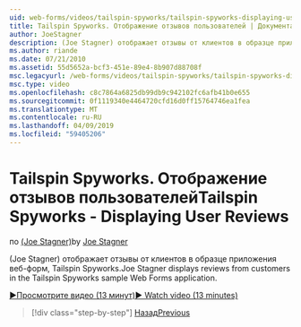 ```yaml
---
uid: web-forms/videos/tailspin-spyworks/tailspin-spyworks-displaying-user-reviews
title: Tailspin Spyworks. Отображение отзывов пользователей | Документация Майкрософт
author: JoeStagner
description: (Joe Stagner) отображает отзывы от клиентов в образце приложения веб-форм, Tailspin Spyworks.
ms.author: riande
ms.date: 07/21/2010
ms.assetid: 55d5652a-bcf3-451e-89e4-8b907d88708f
msc.legacyurl: /web-forms/videos/tailspin-spyworks/tailspin-spyworks-displaying-user-reviews
msc.type: video
ms.openlocfilehash: c8c7864a6825db99db9c942102fc6afb41b0e655
ms.sourcegitcommit: 0f1119340e4464720cfd16d0ff15764746ea1fea
ms.translationtype: MT
ms.contentlocale: ru-RU
ms.lasthandoff: 04/09/2019
ms.locfileid: "59405206"
---
```

# <a name="tailspin-spyworks---displaying-user-reviews"></a><span data-ttu-id="81e20-103">Tailspin Spyworks. Отображение отзывов пользователей</span><span class="sxs-lookup"><span data-stu-id="81e20-103">Tailspin Spyworks - Displaying User Reviews</span></span>

<span data-ttu-id="81e20-104">по [(Joe Stagner)](https://github.com/JoeStagner)</span><span class="sxs-lookup"><span data-stu-id="81e20-104">by [Joe Stagner](https://github.com/JoeStagner)</span></span>

<span data-ttu-id="81e20-105">(Joe Stagner) отображает отзывы от клиентов в образце приложения веб-форм, Tailspin Spyworks.</span><span class="sxs-lookup"><span data-stu-id="81e20-105">Joe Stagner displays reviews from customers in the Tailspin Spyworks sample Web Forms application.</span></span>

[<span data-ttu-id="81e20-106">&#9654;Просмотрите видео (13 минут)</span><span class="sxs-lookup"><span data-stu-id="81e20-106">&#9654; Watch video (13 minutes)</span></span>](https://channel9.msdn.com/Blogs/ASP-NET-Site-Videos/tailspin-spyworks-displaying-user-reviews)

> [!div class="step-by-step"]
> [<span data-ttu-id="81e20-107">Назад</span><span class="sxs-lookup"><span data-stu-id="81e20-107">Previous</span></span>](tailspin-spyworks-adding-user-product-reviews.md)
